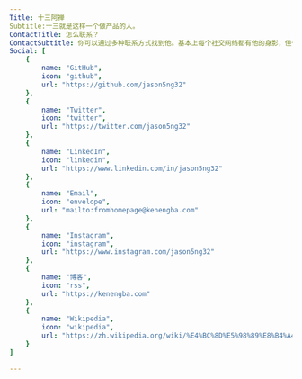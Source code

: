 ```yaml
---
Title: 十三阿禅
Subtitle:十三就是这样一个做产品的人。
ContactTitle: 怎么联系？
ContactSubtitle: 你可以通过多种联系方式找到他。基本上每个社交网络都有他的身影，但作为 30 多岁的中老年人，他有时候会假装收不到你的信息然后不回复。所以，务必不要发一个类似「在吗」这样的信息，直接说你要什么就好了。
Social: [
    {
        name: "GitHub",
        icon: "github",
        url: "https://github.com/jason5ng32"
    },
    {
        name: "Twitter",
        icon: "twitter",
        url: "https://twitter.com/jason5ng32"
    },
    {
        name: "LinkedIn",
        icon: "linkedin",
        url: "https://www.linkedin.com/in/jason5ng32"
    },
    {
        name: "Email",
        icon: "envelope",
        url: "mailto:fromhomepage@kenengba.com"
    },
    {
        name: "Instagram",
        icon: "instagram",
        url: "https://www.instagram.com/jason5ng32"
    },
    {
        name: "博客",
        icon: "rss",
        url: "https://kenengba.com"
    },
    {
        name: "Wikipedia",
        icon: "wikipedia",
        url: "https://zh.wikipedia.org/wiki/%E4%BC%8D%E5%98%89%E8%B4%A4"
    }
]

---
```

